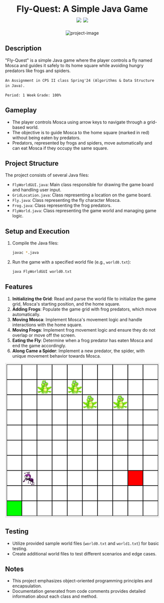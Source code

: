 <h1 align="center" id="title">
Fly-Quest: A Simple Java Game
<br>
<img id="Ibrahem" src="https://img.shields.io/badge/HEEM%20-%20Yellow?style=flat&label=IBRA&labelColor=%233b439c&color=%23418ce8">
<img id="Star on GitHub" src="https://img.shields.io/badge/Stars%20-%20grey?style=flat&logo=GitHub">

</h1>

<p align="center"><img src="https://socialify.git.ci/iibrahemali/Fly-Quest/image?language=1&amp;name=1&amp;owner=1&amp;theme=Dark" alt="project-image"></p>

## Description
"Fly-Quest" is a simple Java game where the player controls a fly named Mosca and guides it safely to its home square while avoiding hungry predators like frogs and spiders.

`
An Assignment in CPS II class Spring'24 (Algorithms & Data Structure in Java).
`

`
Period: 1 Week
`
`
Grade: 100%
`

## Gameplay
- The player controls Mosca using arrow keys to navigate through a grid-based world.
- The objective is to guide Mosca to the home square (marked in red) without being eaten by predators.
- Predators, represented by frogs and spiders, move automatically and can eat Mosca if they occupy the same square.

## Project Structure
The project consists of several Java files:
- `FlyWorldGUI.java`: Main class responsible for drawing the game board and handling user input.
- `GridLocation.java`: Class representing a location on the game board.
- `Fly.java`: Class representing the fly character Mosca.
- `Frog.java`: Class representing the frog predators.
- `FlyWorld.java`: Class representing the game world and managing game logic.

## Setup and Execution
1. Compile the Java files:
    ```bash
    javac *.java
    ```
2. Run the game with a specified world file (e.g., `world0.txt`):
    ```bash
    java FlyWorldGUI world0.txt
    ```

## Features
1. **Initializing the Grid**: Read and parse the world file to initialize the game grid, Mosca's starting position, and the home square.
2. **Adding Frogs**: Populate the game grid with frog predators, which move automatically.
3. **Moving Mosca**: Implement Mosca's movement logic and handle interactions with the home square.
4. **Moving Frogs**: Implement frog movement logic and ensure they do not overlap or move off the screen.
5. **Eating the Fly**: Determine when a frog predator has eaten Mosca and end the game accordingly.
6. **Along Came a Spider**: Implement a new predator, the spider, with unique movement behavior towards Mosca.

<p align="center">
  <img src="https://github.com/iibrahemali/Fly-Quest/blob/51da321984a4038066b995a64a27033d9fcace3c/GUI.png"/>
</p>

## Testing
- Utilize provided sample world files (`world0.txt` and `world1.txt`) for basic testing.
- Create additional world files to test different scenarios and edge cases.

## Notes
- This project emphasizes object-oriented programming principles and encapsulation.
- Documentation generated from code comments provides detailed information about each class and method.
